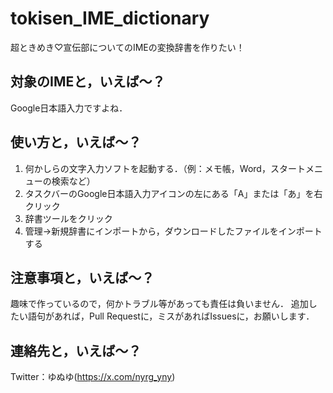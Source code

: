 # tokisen_IME_dictionary
超ときめき♡宣伝部についてのIMEの変換辞書を作りたい！

## 対象のIMEと，いえば～？
Google日本語入力ですよね．

## 使い方と，いえば～？
1. 何かしらの文字入力ソフトを起動する．（例：メモ帳，Word，スタートメニューの検索など）
2. タスクバーのGoogle日本語入力アイコンの左にある「A」または「あ」を右クリック
3. 辞書ツールをクリック
4. 管理→新規辞書にインポートから，ダウンロードしたファイルをインポートする

## 注意事項と，いえば～？
趣味で作っているので，何かトラブル等があっても責任は負いません．
追加したい語句があれば，Pull Requestに，ミスがあればIssuesに，お願いします．

## 連絡先と，いえば～？
Twitter：ゆぬゆ(https://x.com/nyrg_yny)
